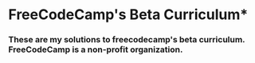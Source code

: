 # FreeCodeCamp's Beta Curriculum*

### These are my solutions to freecodecamp's beta curriculum. FreeCodeCamp is a non-profit organization.
